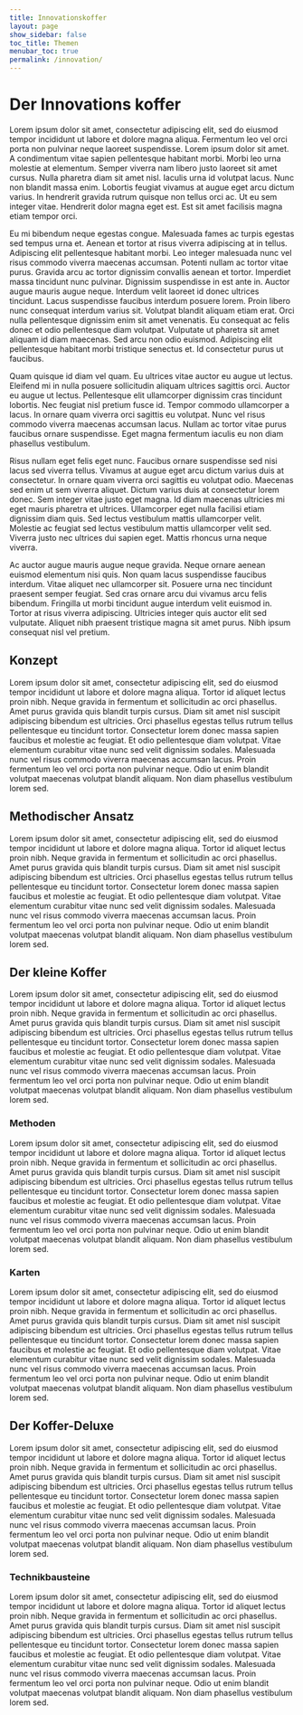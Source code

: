 ```yaml
---
title: Innovationskoffer
layout: page
show_sidebar: false
toc_title: Themen
menubar_toc: true
permalink: /innovation/
---
```

# Der Innovations koffer
Lorem ipsum dolor sit amet, consectetur adipiscing elit, sed do eiusmod tempor incididunt ut labore et dolore magna aliqua. Fermentum leo vel orci porta non pulvinar neque laoreet suspendisse. Lorem ipsum dolor sit amet. A condimentum vitae sapien pellentesque habitant morbi. Morbi leo urna molestie at elementum. Semper viverra nam libero justo laoreet sit amet cursus. Nulla pharetra diam sit amet nisl. Iaculis urna id volutpat lacus. Nunc non blandit massa enim. Lobortis feugiat vivamus at augue eget arcu dictum varius. In hendrerit gravida rutrum quisque non tellus orci ac. Ut eu sem integer vitae. Hendrerit dolor magna eget est. Est sit amet facilisis magna etiam tempor orci.

Eu mi bibendum neque egestas congue. Malesuada fames ac turpis egestas sed tempus urna et. Aenean et tortor at risus viverra adipiscing at in tellus. Adipiscing elit pellentesque habitant morbi. Leo integer malesuada nunc vel risus commodo viverra maecenas accumsan. Potenti nullam ac tortor vitae purus. Gravida arcu ac tortor dignissim convallis aenean et tortor. Imperdiet massa tincidunt nunc pulvinar. Dignissim suspendisse in est ante in. Auctor augue mauris augue neque. Interdum velit laoreet id donec ultrices tincidunt. Lacus suspendisse faucibus interdum posuere lorem. Proin libero nunc consequat interdum varius sit. Volutpat blandit aliquam etiam erat. Orci nulla pellentesque dignissim enim sit amet venenatis. Eu consequat ac felis donec et odio pellentesque diam volutpat. Vulputate ut pharetra sit amet aliquam id diam maecenas. Sed arcu non odio euismod. Adipiscing elit pellentesque habitant morbi tristique senectus et. Id consectetur purus ut faucibus.

Quam quisque id diam vel quam. Eu ultrices vitae auctor eu augue ut lectus. Eleifend mi in nulla posuere sollicitudin aliquam ultrices sagittis orci. Auctor eu augue ut lectus. Pellentesque elit ullamcorper dignissim cras tincidunt lobortis. Nec feugiat nisl pretium fusce id. Tempor commodo ullamcorper a lacus. In ornare quam viverra orci sagittis eu volutpat. Nunc vel risus commodo viverra maecenas accumsan lacus. Nullam ac tortor vitae purus faucibus ornare suspendisse. Eget magna fermentum iaculis eu non diam phasellus vestibulum.

Risus nullam eget felis eget nunc. Faucibus ornare suspendisse sed nisi lacus sed viverra tellus. Vivamus at augue eget arcu dictum varius duis at consectetur. In ornare quam viverra orci sagittis eu volutpat odio. Maecenas sed enim ut sem viverra aliquet. Dictum varius duis at consectetur lorem donec. Sem integer vitae justo eget magna. Id diam maecenas ultricies mi eget mauris pharetra et ultrices. Ullamcorper eget nulla facilisi etiam dignissim diam quis. Sed lectus vestibulum mattis ullamcorper velit. Molestie ac feugiat sed lectus vestibulum mattis ullamcorper velit sed. Viverra justo nec ultrices dui sapien eget. Mattis rhoncus urna neque viverra.

Ac auctor augue mauris augue neque gravida. Neque ornare aenean euismod elementum nisi quis. Non quam lacus suspendisse faucibus interdum. Vitae aliquet nec ullamcorper sit. Posuere urna nec tincidunt praesent semper feugiat. Sed cras ornare arcu dui vivamus arcu felis bibendum. Fringilla ut morbi tincidunt augue interdum velit euismod in. Tortor at risus viverra adipiscing. Ultricies integer quis auctor elit sed vulputate. Aliquet nibh praesent tristique magna sit amet purus. Nibh ipsum consequat nisl vel pretium.

## Konzept
Lorem ipsum dolor sit amet, consectetur adipiscing elit, sed do eiusmod tempor incididunt ut labore et dolore magna aliqua. Tortor id aliquet lectus proin nibh. Neque gravida in fermentum et sollicitudin ac orci phasellus. Amet purus gravida quis blandit turpis cursus. Diam sit amet nisl suscipit adipiscing bibendum est ultricies. Orci phasellus egestas tellus rutrum tellus pellentesque eu tincidunt tortor. Consectetur lorem donec massa sapien faucibus et molestie ac feugiat. Et odio pellentesque diam volutpat. Vitae elementum curabitur vitae nunc sed velit dignissim sodales. Malesuada nunc vel risus commodo viverra maecenas accumsan lacus. Proin fermentum leo vel orci porta non pulvinar neque. Odio ut enim blandit volutpat maecenas volutpat blandit aliquam. Non diam phasellus vestibulum lorem sed.

## Methodischer Ansatz
Lorem ipsum dolor sit amet, consectetur adipiscing elit, sed do eiusmod tempor incididunt ut labore et dolore magna aliqua. Tortor id aliquet lectus proin nibh. Neque gravida in fermentum et sollicitudin ac orci phasellus. Amet purus gravida quis blandit turpis cursus. Diam sit amet nisl suscipit adipiscing bibendum est ultricies. Orci phasellus egestas tellus rutrum tellus pellentesque eu tincidunt tortor. Consectetur lorem donec massa sapien faucibus et molestie ac feugiat. Et odio pellentesque diam volutpat. Vitae elementum curabitur vitae nunc sed velit dignissim sodales. Malesuada nunc vel risus commodo viverra maecenas accumsan lacus. Proin fermentum leo vel orci porta non pulvinar neque. Odio ut enim blandit volutpat maecenas volutpat blandit aliquam. Non diam phasellus vestibulum lorem sed.

## Der kleine Koffer
Lorem ipsum dolor sit amet, consectetur adipiscing elit, sed do eiusmod tempor incididunt ut labore et dolore magna aliqua. Tortor id aliquet lectus proin nibh. Neque gravida in fermentum et sollicitudin ac orci phasellus. Amet purus gravida quis blandit turpis cursus. Diam sit amet nisl suscipit adipiscing bibendum est ultricies. Orci phasellus egestas tellus rutrum tellus pellentesque eu tincidunt tortor. Consectetur lorem donec massa sapien faucibus et molestie ac feugiat. Et odio pellentesque diam volutpat. Vitae elementum curabitur vitae nunc sed velit dignissim sodales. Malesuada nunc vel risus commodo viverra maecenas accumsan lacus. Proin fermentum leo vel orci porta non pulvinar neque. Odio ut enim blandit volutpat maecenas volutpat blandit aliquam. Non diam phasellus vestibulum lorem sed.

### Methoden
Lorem ipsum dolor sit amet, consectetur adipiscing elit, sed do eiusmod tempor incididunt ut labore et dolore magna aliqua. Tortor id aliquet lectus proin nibh. Neque gravida in fermentum et sollicitudin ac orci phasellus. Amet purus gravida quis blandit turpis cursus. Diam sit amet nisl suscipit adipiscing bibendum est ultricies. Orci phasellus egestas tellus rutrum tellus pellentesque eu tincidunt tortor. Consectetur lorem donec massa sapien faucibus et molestie ac feugiat. Et odio pellentesque diam volutpat. Vitae elementum curabitur vitae nunc sed velit dignissim sodales. Malesuada nunc vel risus commodo viverra maecenas accumsan lacus. Proin fermentum leo vel orci porta non pulvinar neque. Odio ut enim blandit volutpat maecenas volutpat blandit aliquam. Non diam phasellus vestibulum lorem sed.

### Karten
Lorem ipsum dolor sit amet, consectetur adipiscing elit, sed do eiusmod tempor incididunt ut labore et dolore magna aliqua. Tortor id aliquet lectus proin nibh. Neque gravida in fermentum et sollicitudin ac orci phasellus. Amet purus gravida quis blandit turpis cursus. Diam sit amet nisl suscipit adipiscing bibendum est ultricies. Orci phasellus egestas tellus rutrum tellus pellentesque eu tincidunt tortor. Consectetur lorem donec massa sapien faucibus et molestie ac feugiat. Et odio pellentesque diam volutpat. Vitae elementum curabitur vitae nunc sed velit dignissim sodales. Malesuada nunc vel risus commodo viverra maecenas accumsan lacus. Proin fermentum leo vel orci porta non pulvinar neque. Odio ut enim blandit volutpat maecenas volutpat blandit aliquam. Non diam phasellus vestibulum lorem sed.

## Der Koffer-Deluxe
Lorem ipsum dolor sit amet, consectetur adipiscing elit, sed do eiusmod tempor incididunt ut labore et dolore magna aliqua. Tortor id aliquet lectus proin nibh. Neque gravida in fermentum et sollicitudin ac orci phasellus. Amet purus gravida quis blandit turpis cursus. Diam sit amet nisl suscipit adipiscing bibendum est ultricies. Orci phasellus egestas tellus rutrum tellus pellentesque eu tincidunt tortor. Consectetur lorem donec massa sapien faucibus et molestie ac feugiat. Et odio pellentesque diam volutpat. Vitae elementum curabitur vitae nunc sed velit dignissim sodales. Malesuada nunc vel risus commodo viverra maecenas accumsan lacus. Proin fermentum leo vel orci porta non pulvinar neque. Odio ut enim blandit volutpat maecenas volutpat blandit aliquam. Non diam phasellus vestibulum lorem sed.

### Technikbausteine
Lorem ipsum dolor sit amet, consectetur adipiscing elit, sed do eiusmod tempor incididunt ut labore et dolore magna aliqua. Tortor id aliquet lectus proin nibh. Neque gravida in fermentum et sollicitudin ac orci phasellus. Amet purus gravida quis blandit turpis cursus. Diam sit amet nisl suscipit adipiscing bibendum est ultricies. Orci phasellus egestas tellus rutrum tellus pellentesque eu tincidunt tortor. Consectetur lorem donec massa sapien faucibus et molestie ac feugiat. Et odio pellentesque diam volutpat. Vitae elementum curabitur vitae nunc sed velit dignissim sodales. Malesuada nunc vel risus commodo viverra maecenas accumsan lacus. Proin fermentum leo vel orci porta non pulvinar neque. Odio ut enim blandit volutpat maecenas volutpat blandit aliquam. Non diam phasellus vestibulum lorem sed.